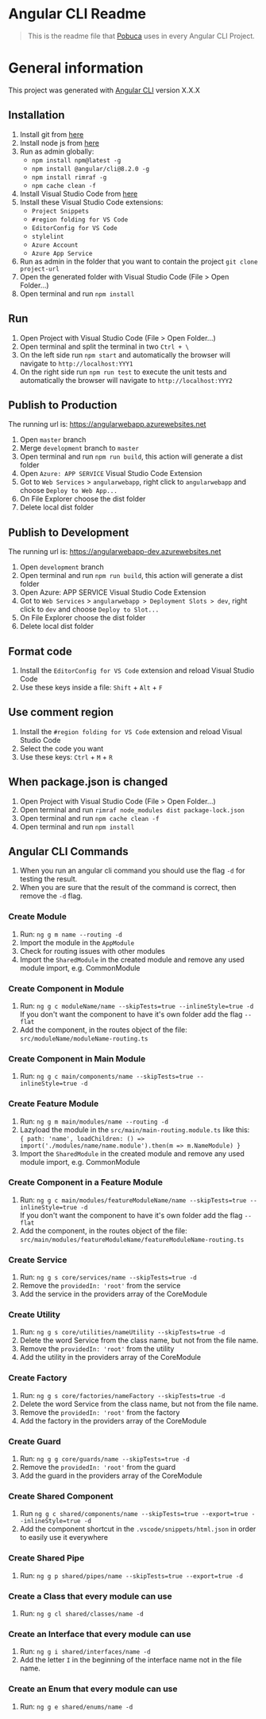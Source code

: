 # Angular CLI Readme
> This is the readme file that [Pobuca](https://www.pobuca.com) uses in every Angular CLI Project.


# General information
This project was generated with [Angular CLI](https://github.com/angular/angular-cli) version X.X.X


## Installation
 1. Install git from [here](https://git-scm.com/download/win)
 2. Install node js from [here](https://nodejs.org/en/download)
 3. Run as admin globally:   
    + `npm install npm@latest -g`  
	+ `npm install @angular/cli@8.2.0 -g` 
    + `npm install rimraf -g` 
	+ `npm cache clean -f` 
 4. Install Visual Studio Code from [here](https://code.visualstudio.com) 
 5. Install these Visual Studio Code extensions:   
    + `Project Snippets`
	+ `#region folding for VS Code`
	+ `EditorConfig for VS Code`
	+ `stylelint`
	+ `Azure Account`
	+ `Azure App Service`
 6. Run as admin in the folder that you want to contain the project `git clone project-url`
 7. Open the generated folder with Visual Studio Code (File > Open Folder...)
 8. Open terminal and run `npm install`


## Run
 1. Open Project with Visual Studio Code (File > Open Folder...)
 2. Open terminal and split the terminal in two `Ctrl + \`
 3. On the left side run `npm start` and automatically the browser will navigate to `http://localhost:YYY1`
 4. On the right side run `npm run test` to execute the unit tests and automatically the browser will navigate to `http://localhost:YYY2`


## Publish to Production
The running url is: https://angularwebapp.azurewebsites.net  
 1. Open `master` branch
 2. Merge `development` branch to `master`
 3. Open terminal and run `npm run build`, this action will generate a dist folder
 4. Open `Azure: APP SERVICE` Visual Studio Code Extension
 5. Got to `Web Services` > `angularwebapp`, right click to `angularwebapp` and choose `Deploy to Web App...`
 6. On File Explorer choose the dist folder
 7. Delete local dist folder


## Publish to Development
The running url is: https://angularwebapp-dev.azurewebsites.net  
 1. Open `development` branch
 2. Open terminal and run `npm run build`, this action will generate a dist folder
 3. Open Azure: APP SERVICE Visual Studio Code Extension
 4. Got to `Web Services` > `angularwebapp > Deployment Slots > dev`, right click to `dev` and choose `Deploy to Slot...`
 5. On File Explorer choose the dist folder
 6. Delete local dist folder


## Format code
 1. Install the `EditorConfig for VS Code` extension and reload Visual Studio Code
 2. Use these keys inside a file: `Shift` + `Alt` + `F`


## Use comment region
 1. Install the `#region folding for VS Code` extension and reload Visual Studio Code
 2. Select the code you want
 3. Use these keys: `Ctrl` + `M` + `R`


## When package.json is changed
 1. Open Project with Visual Studio Code (File > Open Folder...)
 2. Open terminal and run `rimraf node_modules dist package-lock.json`  
 3. Open terminal and run `npm cache clean -f`  
 4. Open terminal and run `npm install`  


## Angular CLI Commands
 1. When you run an angular cli command you should use the flag `-d` for testing the result.  
 2. When you are sure that the result of the command is correct, then remove the `-d` flag.

### Create Module
 1. Run: `ng g m name --routing -d`  
 2. Import the module in the `AppModule`
 3. Check for routing issues with other modules
 4. Import the `SharedModule` in the created module and remove any used module import, e.g. CommonModule

### Create Component in Module
 1. Run: `ng g c moduleName/name --skipTests=true --inlineStyle=true -d`    
    If you don't want the component to have it's own folder add the flag `--flat`
 2. Add the component, in the routes object of the file: `src/moduleName/moduleName-routing.ts`

### Create Component in Main Module
 1. Run: `ng g c main/components/name --skipTests=true --inlineStyle=true -d`

### Create Feature Module
 1. Run: `ng g m main/modules/name --routing -d`  
 2. Lazyload the module in the `src/main/main-routing.module.ts` like this:  
    `{ path: 'name', loadChildren: () => import('./modules/name/name.module').then(m => m.NameModule) }`
 3. Import the `SharedModule` in the created module and remove any used module import, e.g. CommonModule

### Create Component in a Feature Module
 1. Run: `ng g c main/modules/featureModuleName/name --skipTests=true --inlineStyle=true -d`    
    If you don't want the component to have it's own folder add the flag `--flat`
 2. Add the component, in the routes object of the file: `src/main/modules/featureModuleName/featureModuleName-routing.ts`

### Create Service
 1. Run: `ng g s core/services/name --skipTests=true -d`  
 2. Remove the `providedIn: 'root'` from the service
 2. Add the service in the providers array of the CoreModule

### Create Utility
 1. Run: `ng g s core/utilities/nameUtility --skipTests=true -d`  
 2. Delete the word Service from the class name, but not from the file name.
 3. Remove the `providedIn: 'root'` from the utility
 4. Add the utility in the providers array of the CoreModule

### Create Factory
 1. Run: `ng g s core/factories/nameFactory --skipTests=true -d`
 2. Delete the word Service from the class name, but not from the file name.
 3. Remove the `providedIn: 'root'` from the factory
 4. Add the factory in the providers array of the CoreModule

### Create Guard
 1. Run: `ng g g core/guards/name --skipTests=true -d`
 2. Remove the `providedIn: 'root'` from the guard
 3. Add the guard in the providers array of the CoreModule

### Create Shared Component
 1. Run `ng g c shared/components/name --skipTests=true --export=true --inlineStyle=true -d`
 2. Add the component shortcut in the `.vscode/snippets/html.json` in order to easily use it everywhere

### Create Shared Pipe
 1. Run: `ng g p shared/pipes/name --skipTests=true --export=true -d`  

### Create a Class that every module can use
 1. Run: `ng g cl shared/classes/name -d`  

### Create an Interface that every module can use
 1. Run: `ng g i shared/interfaces/name -d`  
 2. Add the letter `I` in the beginning of the interface name not in the file name.

### Create an Enum  that every module can use
 1. Run: `ng g e shared/enums/name -d`  
